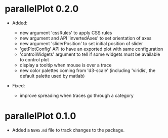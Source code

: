# parallelPlot 0.2.0

* Added:
  * new argument 'cssRules' to apply CSS rules
  * new argument and API 'invertedAxes' to set orientation of axes
  * new argument 'sliderPosition' to set initial position of slider
  * 'getPlotConfig' API to have an exported plot with same configuration
  * 'controlWidgets' argument to tell if some widgets must be available to control plot
  * display a tooltip when mouse is over a trace
  * new color palettes coming from 'd3-scale' (including 'viridis', the default palette used by matlab)

* Fixed:
  * improve spreading when traces go through a category

# parallelPlot 0.1.0

* Added a `NEWS.md` file to track changes to the package.
